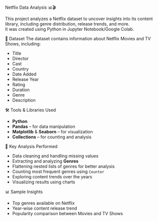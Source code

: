 Netflix Data Analysis 📊🎬

This project analyzes a Netflix dataset to uncover insights into its content library, including genre distribution, release trends, and more.  
It was created using Python in Jupyter Notebook/Google Colab.

📁 Dataset
The dataset contains information about Netflix Movies and TV Shows, including:
- Title
- Director
- Cast
- Country
- Date Added
- Release Year
- Rating
- Duration
- Genre
- Description

🛠 Tools & Libraries Used
- **Python**
- **Pandas** – for data manipulation
- **Matplotlib** & **Seaborn** – for visualization
- **Collections** – for counting and analysis

 📌 Key Analysis Performed
- Data cleaning and handling missing values
- Extracting and analyzing **Genres**
- Flattening nested lists of genres for better analysis
- Counting most frequent genres using `Counter`
- Exploring content trends over the years
- Visualizing results using charts

📊 Sample Insights
- Top genres available on Netflix
- Year-wise content release trend
- Popularity comparison between Movies and TV Shows

